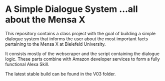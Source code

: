# A Simple Dialogue System ...all about the Mensa X

This repository contains a class project with the goal of building a simple dialogue system that informs the user about the most important facts pertaining to the Mensa X at Bielefeld University.

It consists mostly of the webscraper and the script containing the dialogue logic. These parts combine with Amazon developer services to form a fully functional Alexa Skill.

The latest stable build can be found in the V03 folder. 
